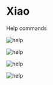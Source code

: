 # Xiao

Help commands

![help](https://i.imgur.com/7NoMeXG.png)

![help](https://i.imgur.com/AL8qDif.png)

![help](https://i.imgur.com/qCftdeM.png)

![help](https://i.imgur.com/OKQ972s.png)
